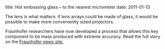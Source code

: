 title: Hot embossing glass – to the nearest micrometer
date: 2011-01-13  

The lens is what matters: if lens arrays could be made of glass, it would be possible to make more conveniently sized projectors.
<!--break-->
Fraunhofer researchers have now developed a process that allows this key component to be mass produced with extreme accuracy. Read the full story on the [Fraunhofer news site.](http://www.fraunhofer.de/en/press/research-news/2010/12/hot-embossing-glas.jsp)